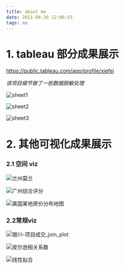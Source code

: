 ```yaml
---
title: about me
date: 2021-08-30 12:06:53
tags: no
---
```



# 1. tableau 部分成果展示
https://public.tableau.com/app/profile/xiefei

*该项目细节做了一些数据脱敏处理*

![sheet1](sheet1.jpg)

![sheet2](sheet2.jpg)

![sheet3](sheet3.jpg)

# 2. 其他可视化成果展示

### 2.1 空间 viz

![兰州莫兰](兰州_产业+_莫兰.png)

![广州综合评分](综合评分.png)

![美国某地房价分布地图](房价分布地图.jpg)

### 2.2常规viz

![银川-项目成交_join_plot](银川-项目成交2021(1)_join_plot.png)

![皮尔逊相关系数](皮尔逊相关系数.jpg)

![线性拟合](线性拟合.jpg)

